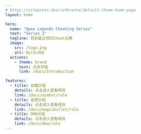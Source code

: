 ```yaml
---
# https://vitepress.dev/reference/default-theme-home-page
layout: home

hero:
  name: "Apex Legends Cheating Series"
  text: "Series 2"
  tagline: 目前最正规的Cheat比赛
  image:
    src: /logo.png
    alt: ALCSLOGO
  actions:
    - theme: brand
      text: 点击开始
      link: /docs/Introduction

features:
  - title: 自瞄分组
    details: 点击进入查看规则
    link: /docs/aimbot/rule
  - title: 追踪分组
    details: 点击进入查看规则
    link: /docs/magicbullet/rule
  - title: DMA分组
    details: 点击进入查看规则
    link: /docs/dma/rule
---
```


